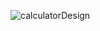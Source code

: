 ![calculatorDesign](https://github.com/user-attachments/assets/9cc11066-233a-4c77-8bbb-c505e5ddbaef)
